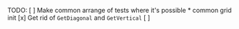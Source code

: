TODO:
[ ] Make common arrange of tests where it's possible
    * common grid init
[x] Get rid of `GetDiagonal` and `GetVertical`
[ ] 